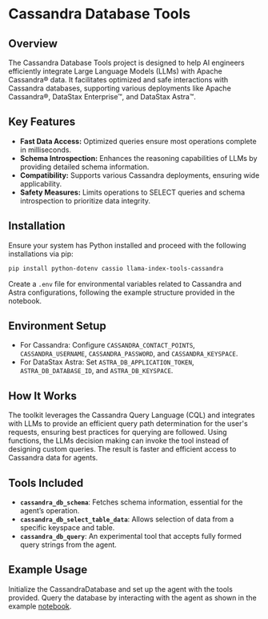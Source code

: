 # Cassandra Database Tools

## Overview

The Cassandra Database Tools project is designed to help AI engineers efficiently integrate Large Language Models (LLMs) with Apache Cassandra® data. It facilitates optimized and safe interactions with Cassandra databases, supporting various deployments like Apache Cassandra®, DataStax Enterprise™, and DataStax Astra™.

## Key Features

- **Fast Data Access:** Optimized queries ensure most operations complete in milliseconds.
- **Schema Introspection:** Enhances the reasoning capabilities of LLMs by providing detailed schema information.
- **Compatibility:** Supports various Cassandra deployments, ensuring wide applicability.
- **Safety Measures:** Limits operations to SELECT queries and schema introspection to prioritize data integrity.

## Installation

Ensure your system has Python installed and proceed with the following installations via pip:

```bash
pip install python-dotenv cassio llama-index-tools-cassandra
```

Create a `.env` file for environmental variables related to Cassandra and Astra configurations, following the example structure provided in the notebook.

## Environment Setup

- For Cassandra: Configure `CASSANDRA_CONTACT_POINTS`, `CASSANDRA_USERNAME`, `CASSANDRA_PASSWORD`, and `CASSANDRA_KEYSPACE`.
- For DataStax Astra: Set `ASTRA_DB_APPLICATION_TOKEN`, `ASTRA_DB_DATABASE_ID`, and `ASTRA_DB_KEYSPACE`.

## How It Works

The toolkit leverages the Cassandra Query Language (CQL) and integrates with LLMs to provide an efficient query path determination for the user's requests, ensuring best practices for querying are followed. Using functions, the LLMs decision making can invoke the tool instead of designing custom queries. The result is faster and efficient access to Cassandra data for agents.

## Tools Included

- **`cassandra_db_schema`**: Fetches schema information, essential for the agent’s operation.
- **`cassandra_db_select_table_data`**: Allows selection of data from a specific keyspace and table.
- **`cassandra_db_query`**: An experimental tool that accepts fully formed query strings from the agent.

## Example Usage

Initialize the CassandraDatabase and set up the agent with the tools provided. Query the database by interacting with the agent as shown in the example [notebook](examples/casssandra.ipynb).

